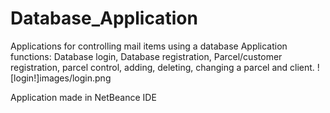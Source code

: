# Database_Application
Applications for controlling mail items using a database
Application functions: Database login, Database registration, Parcel/customer registration, parcel control, adding, deleting, changing a parcel and client.
![login!]images/login.png









Application made in NetBeance IDE